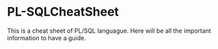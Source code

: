 # PL-SQLCheatSheet
This is a cheat sheet of PL/SQL languague. Here will be all the important information to have a guide.
